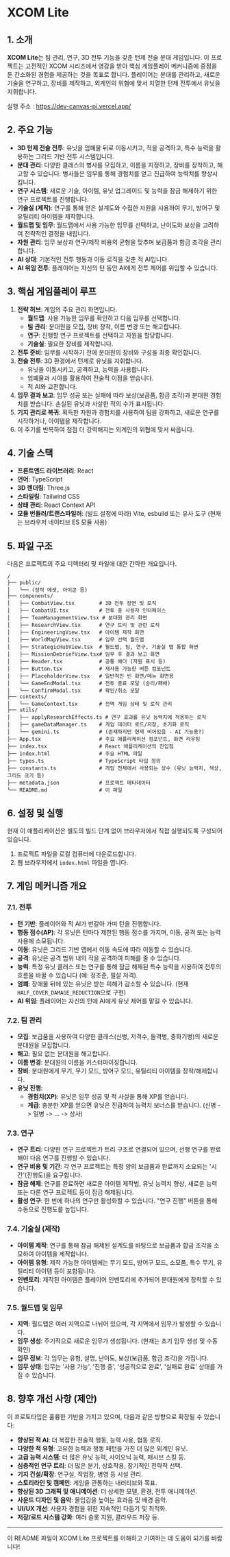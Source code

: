 
# XCOM Lite

## 1. 소개

**XCOM Lite**는 팀 관리, 연구, 3D 전투 기능을 갖춘 턴제 전술 분대 게임입니다. 이 프로젝트는 고전적인 XCOM 시리즈에서 영감을 받아 핵심 게임플레이 메커니즘에 중점을 둔 간소화된 경험을 제공하는 것을 목표로 합니다. 플레이어는 분대를 관리하고, 새로운 기술을 연구하고, 장비를 제작하고, 외계인의 위협에 맞서 치열한 턴제 전투에서 유닛을 지휘합니다.

실행 주소 : https://dev-canvas-pi.vercel.app/

## 2. 주요 기능

*   **3D 턴제 전술 전투**: 유닛을 엄폐물 뒤로 이동시키고, 적을 공격하고, 특수 능력을 활용하는 그리드 기반 전투 시스템입니다.
*   **분대 관리**: 다양한 클래스의 병사를 모집하고, 이름을 지정하고, 장비를 장착하고, 해고할 수 있습니다. 병사들은 임무를 통해 경험치를 얻고 진급하여 능력치를 향상시킵니다.
*   **연구 시스템**: 새로운 기술, 아이템, 유닛 업그레이드 및 능력을 잠금 해제하기 위한 연구 프로젝트를 진행합니다.
*   **기술실 (제작)**: 연구를 통해 얻은 설계도와 수집한 자원을 사용하여 무기, 방어구 및 유틸리티 아이템을 제작합니다.
*   **월드맵 및 임무**: 월드맵에서 사용 가능한 임무를 선택하고, 난이도와 보상을 고려하여 전략적인 결정을 내립니다.
*   **자원 관리**: 임무 보상과 연구/제작 비용의 균형을 맞추며 보급품과 합금 조각을 관리합니다.
*   **AI 상대**: 기본적인 전투 행동과 이동 로직을 갖춘 적 AI입니다.
*   **AI 위임 전투**: 플레이어는 자신의 턴 동안 AI에게 전투 제어를 위임할 수 있습니다.

## 3. 핵심 게임플레이 루프

1.  **전략 허브**: 게임의 주요 관리 화면입니다.
    *   **월드맵**: 사용 가능한 임무를 확인하고 다음 임무를 선택합니다.
    *   **팀 관리**: 분대원을 모집, 장비 장착, 이름 변경 또는 해고합니다.
    *   **연구**: 진행할 연구 프로젝트를 선택하고 자원을 할당합니다.
    *   **기술실**: 필요한 장비를 제작합니다.
2.  **전투 준비**: 임무를 시작하기 전에 분대원의 장비와 구성을 최종 확인합니다.
3.  **전술 전투**: 3D 환경에서 턴제로 유닛을 지휘합니다.
    *   유닛을 이동시키고, 공격하고, 능력을 사용합니다.
    *   엄폐물과 시야를 활용하여 전술적 이점을 얻습니다.
    *   적 AI와 교전합니다.
4.  **임무 결과 보고**: 임무 성공 또는 실패에 따라 보상(보급품, 합금 조각)과 분대원 경험치를 받습니다. 손실된 유닛과 사살한 적의 수가 표시됩니다.
5.  **기지 관리로 복귀**: 획득한 자원과 경험치를 사용하여 팀을 강화하고, 새로운 연구를 시작하거나, 아이템을 제작합니다.
6.  이 주기를 반복하여 점점 더 강력해지는 외계인의 위협에 맞서 싸웁니다.

## 4. 기술 스택

*   **프론트엔드 라이브러리**: React
*   **언어**: TypeScript
*   **3D 렌더링**: Three.js
*   **스타일링**: Tailwind CSS
*   **상태 관리**: React Context API
*   **모듈 번들러/트랜스파일러**: (빌드 설정에 따라) Vite, esbuild 또는 유사 도구 (현재는 브라우저 네이티브 ES 모듈 사용)

## 5. 파일 구조

다음은 프로젝트의 주요 디렉터리 및 파일에 대한 간략한 개요입니다.

```
/
├── public/
│   └── (정적 에셋, 아이콘 등)
├── components/
│   ├── CombatView.tsx        # 3D 전투 장면 및 로직
│   ├── CombatUI.tsx          # 전투 중 사용자 인터페이스
│   ├── TeamManagementView.tsx # 분대원 관리 화면
│   ├── ResearchView.tsx      # 연구 트리 및 관련 로직
│   ├── EngineeringView.tsx   # 아이템 제작 화면
│   ├── WorldMapView.tsx      # 임무 선택 월드맵
│   ├── StrategicHubView.tsx  # 월드맵, 팀, 연구, 기술실 탭 통합 화면
│   ├── MissionDebriefView.tsx# 임무 후 결과 보고 화면
│   ├── Header.tsx            # 공통 헤더 (자원 표시 등)
│   ├── Button.tsx            # 재사용 가능한 버튼 컴포넌트
│   ├── PlaceholderView.tsx   # 일반적인 빈 화면/메뉴 화면용
│   └── GameEndModal.tsx      # 전투 종료 모달 (승리/패배)
│   └── ConfirmModal.tsx      # 확인/취소 모달
├── contexts/
│   └── GameContext.tsx       # 전역 게임 상태 및 로직 관리
├── utils/
│   ├── applyResearchEffects.ts # 연구 효과를 유닛 능력치에 적용하는 로직
│   ├── gameDataManager.ts    # 게임 데이터 로드/저장, 초기화 로직
│   └── gemini.ts             # (존재하지만 현재 비어있음 - AI 기능용?)
├── App.tsx                   # 주요 애플리케이션 컴포넌트, 화면 라우팅
├── index.tsx                 # React 애플리케이션의 진입점
├── index.html                # 주요 HTML 파일
├── types.ts                  # TypeScript 타입 정의
├── constants.ts              # 게임 전체에서 사용되는 상수 (유닛 능력치, 색상, 그리드 크기 등)
├── metadata.json             # 프로젝트 메타데이터
└── README.md                 # 이 파일
```

## 6. 설정 및 실행

현재 이 애플리케이션은 별도의 빌드 단계 없이 브라우저에서 직접 실행되도록 구성되어 있습니다.

1.  프로젝트 파일을 로컬 컴퓨터에 다운로드합니다.
2.  웹 브라우저에서 `index.html` 파일을 엽니다.

## 7. 게임 메커니즘 개요

### 7.1. 전투

*   **턴 기반**: 플레이어와 적 AI가 번갈아 가며 턴을 진행합니다.
*   **행동 점수(AP)**: 각 유닛은 턴마다 제한된 행동 점수를 가지며, 이동, 공격 또는 능력 사용에 소모됩니다.
*   **이동**: 유닛은 그리드 기반 맵에서 이동 속도에 따라 이동할 수 있습니다.
*   **공격**: 유닛은 공격 범위 내의 적을 공격하여 피해를 줄 수 있습니다.
*   **능력**: 특정 유닛 클래스 또는 연구를 통해 잠금 해제된 특수 능력을 사용하여 전투의 흐름을 바꿀 수 있습니다 (예: 정조준, 필살 저격).
*   **엄폐**: 장애물 뒤에 있는 유닛은 받는 피해가 감소할 수 있습니다. (현재 `HALF_COVER_DAMAGE_REDUCTION`으로 구현)
*   **AI 위임**: 플레이어는 자신의 턴에 AI에게 유닛 제어를 맡길 수 있습니다.

### 7.2. 팀 관리

*   **모집**: 보급품을 사용하여 다양한 클래스(신병, 저격수, 돌격병, 중화기병)의 새로운 분대원을 모집합니다.
*   **해고**: 필요 없는 분대원을 해고합니다.
*   **이름 변경**: 분대원의 이름을 커스터마이징합니다.
*   **장비**: 분대원에게 무기, 무기 모드, 방어구 모드, 유틸리티 아이템을 장착/해제합니다.
*   **유닛 진행**:
    *   **경험치(XP)**: 유닛은 임무 성공 및 적 사살을 통해 XP를 얻습니다.
    *   **계급**: 충분한 XP를 얻으면 유닛은 진급하여 능력치 보너스를 받습니다. (신병 -> 일병 -> ... -> 상사)

### 7.3. 연구

*   **연구 트리**: 다양한 연구 프로젝트가 트리 구조로 연결되어 있으며, 선행 연구를 완료해야 다음 연구를 진행할 수 있습니다.
*   **연구 비용 및 기간**: 각 연구 프로젝트는 특정 양의 보급품과 완료까지 소요되는 '시간'(진행도)을 요구합니다.
*   **잠금 해제**: 연구를 완료하면 새로운 아이템 제작법, 유닛 능력치 향상, 새로운 능력 또는 다른 연구 프로젝트 등이 잠금 해제됩니다.
*   **활성 연구**: 한 번에 하나의 연구만 활성화할 수 있습니다. "연구 진행" 버튼을 통해 수동으로 진행도를 높입니다.

### 7.4. 기술실 (제작)

*   **아이템 제작**: 연구를 통해 잠금 해제된 설계도를 바탕으로 보급품과 합금 조각을 소모하여 아이템을 제작합니다.
*   **아이템 유형**: 제작 가능한 아이템에는 무기 모드, 방어구 모드, 소모품, 특수 무기, 유틸리티 아이템 등이 포함됩니다.
*   **인벤토리**: 제작된 아이템은 플레이어 인벤토리에 추가되어 분대원에게 장착할 수 있습니다.

### 7.5. 월드맵 및 임무

*   **지역**: 월드맵은 여러 지역으로 나뉘어 있으며, 각 지역에서 임무가 발생할 수 있습니다.
*   **임무 생성**: 주기적으로 새로운 임무가 생성됩니다. (현재는 초기 임무 생성 및 수동 확인)
*   **임무 정보**: 각 임무는 유형, 설명, 난이도, 보상(보급품, 합금 조각)을 가집니다.
*   **임무 상태**: 임무는 '사용 가능', '진행 중', '성공적으로 완료', '실패로 완료' 상태를 가질 수 있습니다.

## 8. 향후 개선 사항 (제안)

이 프로토타입은 훌륭한 기반을 가지고 있으며, 다음과 같은 방향으로 확장될 수 있습니다:

*   **향상된 적 AI**: 더 복잡한 전술적 행동, 능력 사용, 협동 로직.
*   **다양한 적 유형**: 고유한 능력과 행동 패턴을 가진 더 많은 외계인 유닛.
*   **고급 능력 시스템**: 더 많은 유닛 능력, 사이오닉 능력, 패시브 스킬 등.
*   **심층적인 연구 트리**: 더 많은 분기, 상호작용, 장기적인 전략적 선택.
*   **기지 건설/확장**: 연구실, 작업장, 병영 등 시설 관리.
*   **스토리라인 및 캠페인**: 게임을 관통하는 내러티브와 목표.
*   **향상된 3D 그래픽 및 애니메이션**: 더 상세한 모델, 환경, 전투 애니메이션.
*   **사운드 디자인 및 음악**: 몰입감을 높이는 효과음 및 배경 음악.
*   **UI/UX 개선**: 사용자 경험을 위한 지속적인 다듬기 및 최적화.
*   **저장/로드 시스템 강화**: 여러 슬롯 지원, 클라우드 저장 등.

---

이 README 파일이 XCOM Lite 프로젝트를 이해하고 기여하는 데 도움이 되기를 바랍니다!
